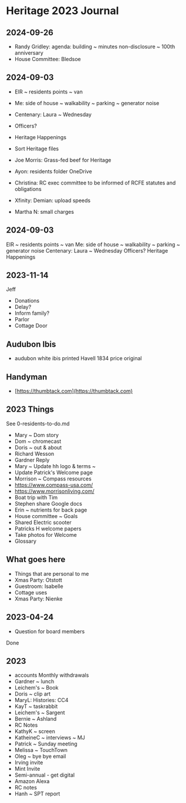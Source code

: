 # Heritage 2023 Journal


## 2024-09-26

* Randy Gridley: agenda: building ~ minutes non-disclosure ~ 100th anniversary
* House Committee: Bledsoe

## 2024-09-03

* EIR ~ residents points ~ van
* Me: side of house ~ walkability ~ parking ~ generator noise
* Centenary: Laura  ~ Wednesday
* Officers?
* Heritage Happenings

* Sort Heritage files
* Joe Morris: Grass-fed beef for Heritage
* Ayon: residents folder OneDrive
* Christina: RC exec committee to be informed of RCFE statutes and obligations
* Xfinity: Demian: upload speeds
* Martha N: small charges


## 2024-09-03
EIR ~ residents points ~ van
Me: side of house ~ walkability ~ parking ~ generator noise
Centenary: Laura ~ Wednesday
Officers?
Heritage Happenings


## 2023-11-14

Jeff

*   Donations
*   Delay?
*   Inform family?
*   Parlor
*   Cottage Door

## Audubon Ibis

* audubon white ibis printed Havell 1834 price original

## Handyman

*   [https://thumbtack.com](https://thumbtack.com)


## 2023 Things

See 0-residents-to-do.md

* Mary ~ Dom story
* Dom ~ chromecast
* Doris ~ out & about
* Richard Wesson
* Gardner Reply
* Mary ~ Update hh logo & terms ~
* Update Patrick's Welcome page
* Morrison ~ Compass resources
* https://www.compass-usa.com/
* https://www.morrisonliving.com/
* Boat trip with Tim
* Stephen share Google docs
* Erin ~ nutrients for back page
* House committee ~ Goals
* Shared Electric scooter
* Patricks H welcome papers
* Take photos for Welcome
* Glossary

## What goes here

*   Things that are personal to me
*   Xmas Party: Otstott
*   Guestroom: Isabelle
*   Cottage uses
*   Xmas Party: Nienke


## 2023-04-24

* Question for board members

Done

## 2023

* accounts Monthly withdrawals
* Gardner ~ lunch
* Leichem's ~ Book
* Doris ~ clip art
* MaryL: Histories: CC4
* KayT ~ taskrabbit
* Leichem's ~ Sargent
* Bernie ~ Ashland
* RC Notes
* KathyK ~ screen
* KatheineC ~ interviews ~ MJ
* Patrick ~ Sunday meeting
* Melissa ~ TouchTown
* Oleg ~ bye bye email
* Irving invite
* Mint Invite
* Semi-annual - get digital
* Amazon Alexa
* RC notes
* Hanh ~ SPT report
